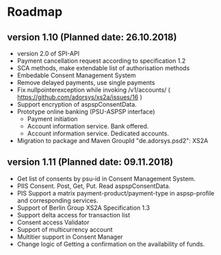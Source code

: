 # Roadmap


## version 1.10 (Planned date: 26.10.2018) 
- version 2.0 of SPI-API
- Payment cancellation request according to specification 1.2
- SCA methods, make extendable list of authorisation methods
- Embedable Consent Management System
- Remove delayed payments,  use single payments
- Fix nullpointerexception while invoking /v1/accounts/ ( https://github.com/adorsys/xs2a/issues/16 )
- Support encryption of aspspConsentData.
- Prototype online banking (PSU-ASPSP interface)
    - Payment initiation
    - Account information service. Bank offered.
    - Account information service. Dedicated accounts.
- Migration to package and Maven GroupId "de.adorsys.psd2": XS2A


## version 1.11 (Planned date: 09.11.2018)
- Get list of consents by psu-id in Consent Management System.
- PIIS Consent. Post, Get, Put. Read aspspConsentData.
- PIS Support a matrix payment-product/payment-type in aspsp-profile and corresponding services.
- Support of Berlin Group XS2A Specification 1.3
- Support delta access for transaction list
- Consent access Validator
- Support of multicurrency account
- Multitier support in Consent Manager
- Change logic of Getting a confirmation on the availability of funds. 

